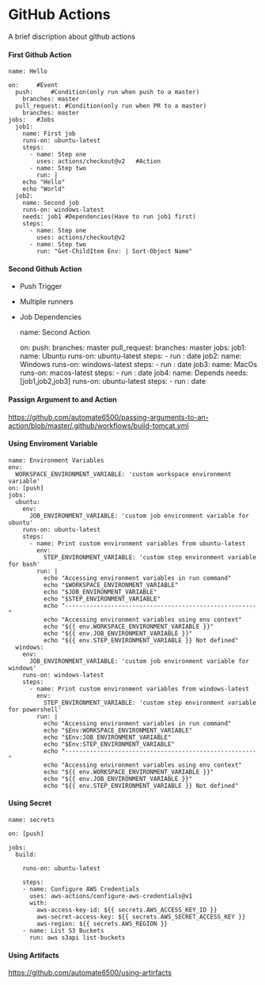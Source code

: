 # GitHub Actions

A brief discription about github actions

#### First Github Action
    name: Hello
    
    on: 	#Event
      push: 	#Condition(only run when push to a master)
        branches: master
      pull_request: #Condition(only run when PR to a master)
        branches: master
    jobs:	#Jobs
      job1:
        name: First job
        runs-on: ubuntu-latest
        steps:
          - name: Step one
            uses: actions/checkout@v2	#Action
          - name: Step two
            run: |
		echo "Hello"
		echo "World"
      job2:
        name: Second job
        runs-on: windows-latest
        needs: job1 #Dependencies(Have to run job1 first)
        steps:
          - name: Step one
            uses: actions/checkout@v2
          - name: Step two
            run: "Get-ChildItem Env: | Sort-Object Name"
    
#### Second Github Action

- Push Trigger
- Multiple runners
- Job Dependencies

    name: Second Action
    
    on: 
      push:
        branches: master
      pull_request:
        branches: master
    jobs:
      job1:
        name: Ubuntu
        runs-on: ubuntu-latest
        steps:
          - run : date
      job2:
        name: Windows
        runs-on: windows-latest
        steps:
          - run : date
      job3:
        name: MacOs
        runs-on: macos-latest
        steps:
          - run : date
      job4:
        name: Depends
        needs: [job1,job2,job3]
        runs-on: ubuntu-latest
        steps:
          - run : date

#### Passign Argument to and Action

https://github.com/automate6500/passing-arguments-to-an-action/blob/master/.github/workflows/build-tomcat.yml

#### Using Enviroment Variable

    name: Environment Variables
    env:
      WORKSPACE_ENVIRONMENT_VARIABLE: 'custom workspace environment variable'
    on: [push]
    jobs:
      ubuntu:
        env:
          JOB_ENVIRONMENT_VARIABLE: 'custom job environment variable for ubuntu'
        runs-on: ubuntu-latest
        steps:
          - name: Print custom environment variables from ubuntu-latest
            env:
              STEP_ENVIRONMENT_VARIABLE: 'custom step environment variable for bash'
            run: |
              echo "Accessing environment variables in run command"
              echo "$WORKSPACE_ENVIRONMENT_VARIABLE"
              echo "$JOB_ENVIRONMENT_VARIABLE"
              echo "$STEP_ENVIRONMENT_VARIABLE"
              echo "------------------------------------------------------"
              echo "Accessing environment variables using env context"
              echo "${{ env.WORKSPACE_ENVIRONMENT_VARIABLE }}"
              echo "${{ env.JOB_ENVIRONMENT_VARIABLE }}"
              echo "${{ env.STEP_ENVIRONMENT_VARIABLE }} Not defined"
      windows:
        env:
          JOB_ENVIRONMENT_VARIABLE: 'custom job environment variable for windows'
        runs-on: windows-latest
        steps:
          - name: Print custom environment variables from windows-latest
            env:
              STEP_ENVIRONMENT_VARIABLE: 'custom step environment variable for powershell'
            run: |
              echo "Accessing environment variables in run command"
              echo "$Env:WORKSPACE_ENVIRONMENT_VARIABLE"
              echo "$Env:JOB_ENVIRONMENT_VARIABLE"
              echo "$Env:STEP_ENVIRONMENT_VARIABLE"
              echo "------------------------------------------------------"
              echo "Accessing environment variables using env context"
              echo "${{ env.WORKSPACE_ENVIRONMENT_VARIABLE }}"
              echo "${{ env.JOB_ENVIRONMENT_VARIABLE }}"
              echo "${{ env.STEP_ENVIRONMENT_VARIABLE }} Not defined"
   
#### Using Secret   
   
    name: secrets
    
    on: [push]
    
    jobs:
      build:
    
        runs-on: ubuntu-latest
    
        steps:
        - name: Configure AWS Credentials
          uses: aws-actions/configure-aws-credentials@v1
          with:
            aws-access-key-id: ${{ secrets.AWS_ACCESS_KEY_ID }}
            aws-secret-access-key: ${{ secrets.AWS_SECRET_ACCESS_KEY }}
            aws-region: ${{ secrets.AWS_REGION }}
        - name: List S3 Buckets
          run: aws s3api list-buckets
    
 #### Using Artifacts
 
  https://github.com/automate6500/using-artirfacts

    
